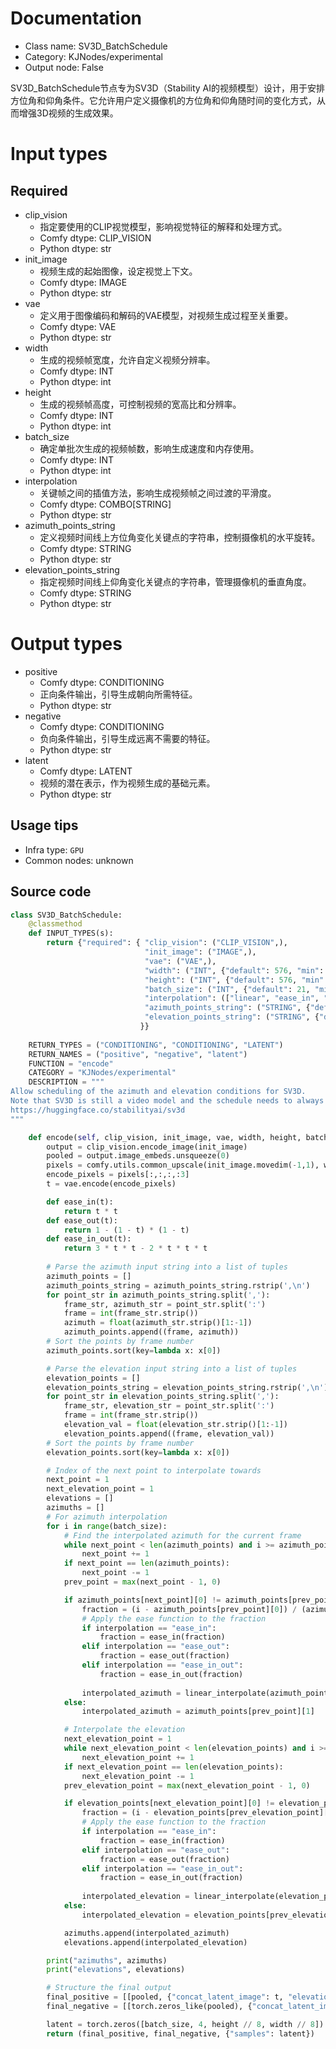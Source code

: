 
# Documentation
- Class name: SV3D_BatchSchedule
- Category: KJNodes/experimental
- Output node: False

SV3D_BatchSchedule节点专为SV3D（Stability AI的视频模型）设计，用于安排方位角和仰角条件。它允许用户定义摄像机的方位角和仰角随时间的变化方式，从而增强3D视频的生成效果。

# Input types
## Required
- clip_vision
    - 指定要使用的CLIP视觉模型，影响视觉特征的解释和处理方式。
    - Comfy dtype: CLIP_VISION
    - Python dtype: str
- init_image
    - 视频生成的起始图像，设定视觉上下文。
    - Comfy dtype: IMAGE
    - Python dtype: str
- vae
    - 定义用于图像编码和解码的VAE模型，对视频生成过程至关重要。
    - Comfy dtype: VAE
    - Python dtype: str
- width
    - 生成的视频帧宽度，允许自定义视频分辨率。
    - Comfy dtype: INT
    - Python dtype: int
- height
    - 生成的视频帧高度，可控制视频的宽高比和分辨率。
    - Comfy dtype: INT
    - Python dtype: int
- batch_size
    - 确定单批次生成的视频帧数，影响生成速度和内存使用。
    - Comfy dtype: INT
    - Python dtype: int
- interpolation
    - 关键帧之间的插值方法，影响生成视频帧之间过渡的平滑度。
    - Comfy dtype: COMBO[STRING]
    - Python dtype: str
- azimuth_points_string
    - 定义视频时间线上方位角变化关键点的字符串，控制摄像机的水平旋转。
    - Comfy dtype: STRING
    - Python dtype: str
- elevation_points_string
    - 指定视频时间线上仰角变化关键点的字符串，管理摄像机的垂直角度。
    - Comfy dtype: STRING
    - Python dtype: str

# Output types
- positive
    - Comfy dtype: CONDITIONING
    - 正向条件输出，引导生成朝向所需特征。
    - Python dtype: str
- negative
    - Comfy dtype: CONDITIONING
    - 负向条件输出，引导生成远离不需要的特征。
    - Python dtype: str
- latent
    - Comfy dtype: LATENT
    - 视频的潜在表示，作为视频生成的基础元素。
    - Python dtype: str


## Usage tips
- Infra type: `GPU`
- Common nodes: unknown


## Source code
```python
class SV3D_BatchSchedule:
    @classmethod
    def INPUT_TYPES(s):
        return {"required": { "clip_vision": ("CLIP_VISION",),
                              "init_image": ("IMAGE",),
                              "vae": ("VAE",),
                              "width": ("INT", {"default": 576, "min": 16, "max": MAX_RESOLUTION, "step": 8}),
                              "height": ("INT", {"default": 576, "min": 16, "max": MAX_RESOLUTION, "step": 8}),
                              "batch_size": ("INT", {"default": 21, "min": 1, "max": 4096}),
                              "interpolation": (["linear", "ease_in", "ease_out", "ease_in_out"],),
                              "azimuth_points_string": ("STRING", {"default": "0:(0.0),\n9:(180.0),\n20:(360.0)\n", "multiline": True}),
                              "elevation_points_string": ("STRING", {"default": "0:(0.0),\n9:(0.0),\n20:(0.0)\n", "multiline": True}),
                             }}
    
    RETURN_TYPES = ("CONDITIONING", "CONDITIONING", "LATENT")
    RETURN_NAMES = ("positive", "negative", "latent")
    FUNCTION = "encode"
    CATEGORY = "KJNodes/experimental"
    DESCRIPTION = """
Allow scheduling of the azimuth and elevation conditions for SV3D.  
Note that SV3D is still a video model and the schedule needs to always go forward  
https://huggingface.co/stabilityai/sv3d
"""

    def encode(self, clip_vision, init_image, vae, width, height, batch_size, azimuth_points_string, elevation_points_string, interpolation):
        output = clip_vision.encode_image(init_image)
        pooled = output.image_embeds.unsqueeze(0)
        pixels = comfy.utils.common_upscale(init_image.movedim(-1,1), width, height, "bilinear", "center").movedim(1,-1)
        encode_pixels = pixels[:,:,:,:3]
        t = vae.encode(encode_pixels)

        def ease_in(t):
            return t * t
        def ease_out(t):
            return 1 - (1 - t) * (1 - t)
        def ease_in_out(t):
            return 3 * t * t - 2 * t * t * t
        
        # Parse the azimuth input string into a list of tuples
        azimuth_points = []
        azimuth_points_string = azimuth_points_string.rstrip(',\n')
        for point_str in azimuth_points_string.split(','):
            frame_str, azimuth_str = point_str.split(':')
            frame = int(frame_str.strip())
            azimuth = float(azimuth_str.strip()[1:-1]) 
            azimuth_points.append((frame, azimuth))
        # Sort the points by frame number
        azimuth_points.sort(key=lambda x: x[0])

        # Parse the elevation input string into a list of tuples
        elevation_points = []
        elevation_points_string = elevation_points_string.rstrip(',\n')
        for point_str in elevation_points_string.split(','):
            frame_str, elevation_str = point_str.split(':')
            frame = int(frame_str.strip())
            elevation_val = float(elevation_str.strip()[1:-1]) 
            elevation_points.append((frame, elevation_val))
        # Sort the points by frame number
        elevation_points.sort(key=lambda x: x[0])

        # Index of the next point to interpolate towards
        next_point = 1
        next_elevation_point = 1
        elevations = []
        azimuths = []
        # For azimuth interpolation
        for i in range(batch_size):
            # Find the interpolated azimuth for the current frame
            while next_point < len(azimuth_points) and i >= azimuth_points[next_point][0]:
                next_point += 1
            if next_point == len(azimuth_points):
                next_point -= 1
            prev_point = max(next_point - 1, 0)

            if azimuth_points[next_point][0] != azimuth_points[prev_point][0]:
                fraction = (i - azimuth_points[prev_point][0]) / (azimuth_points[next_point][0] - azimuth_points[prev_point][0])
                # Apply the ease function to the fraction
                if interpolation == "ease_in":
                    fraction = ease_in(fraction)
                elif interpolation == "ease_out":
                    fraction = ease_out(fraction)
                elif interpolation == "ease_in_out":
                    fraction = ease_in_out(fraction)
                
                interpolated_azimuth = linear_interpolate(azimuth_points[prev_point][1], azimuth_points[next_point][1], fraction)
            else:
                interpolated_azimuth = azimuth_points[prev_point][1]

            # Interpolate the elevation
            next_elevation_point = 1
            while next_elevation_point < len(elevation_points) and i >= elevation_points[next_elevation_point][0]:
                next_elevation_point += 1
            if next_elevation_point == len(elevation_points):
                next_elevation_point -= 1
            prev_elevation_point = max(next_elevation_point - 1, 0)

            if elevation_points[next_elevation_point][0] != elevation_points[prev_elevation_point][0]:
                fraction = (i - elevation_points[prev_elevation_point][0]) / (elevation_points[next_elevation_point][0] - elevation_points[prev_elevation_point][0])
                # Apply the ease function to the fraction
                if interpolation == "ease_in":
                    fraction = ease_in(fraction)
                elif interpolation == "ease_out":
                    fraction = ease_out(fraction)
                elif interpolation == "ease_in_out":
                    fraction = ease_in_out(fraction)
                
                interpolated_elevation = linear_interpolate(elevation_points[prev_elevation_point][1], elevation_points[next_elevation_point][1], fraction)
            else:
                interpolated_elevation = elevation_points[prev_elevation_point][1]

            azimuths.append(interpolated_azimuth)
            elevations.append(interpolated_elevation)

        print("azimuths", azimuths)
        print("elevations", elevations)

        # Structure the final output
        final_positive = [[pooled, {"concat_latent_image": t, "elevation": elevations, "azimuth": azimuths}]]
        final_negative = [[torch.zeros_like(pooled), {"concat_latent_image": torch.zeros_like(t),"elevation": elevations, "azimuth": azimuths}]]

        latent = torch.zeros([batch_size, 4, height // 8, width // 8])
        return (final_positive, final_negative, {"samples": latent})

```
